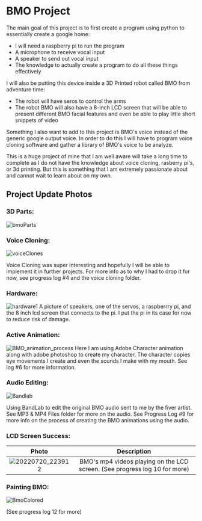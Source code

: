# BMO Project
The main goal of this project is to first create a program using python to essentially create a google home:
- I will need a raspberry pi to run the program
- A microphone to receive vocal input
- A speaker to send out vocal input
- The knowledge to actually create a program to do all these things effectively

I will also be putting this device inside a 3D Printed robot called BMO from adventure time:
- The robot will have seros to control the arms
- The robot BMO will also have a 8-inch LCD screen that will be able to present different BMO facial features and even be able to play little short snippets of video

Something I also want to add to this project is BMO's voice instead of the generic google output voice. In order to do this I will have to program voice cloning software and gather a library of BMO's voice to be analyze.

This is a huge project of mine that I am well aware will take a long time to complete as I do not have the knowledge about voice cloning, rasberry pi's, or 3d printing.  But this is something that I am extremely passionate about and cannot wait to learn about on my own.

## Project Update Photos ##

### 3D Parts: ###

![bmoParts](https://user-images.githubusercontent.com/90429575/178156009-56a71e19-22a1-451b-bfd6-90b864538390.jpg)

### Voice Cloning: ###

![voiceClones](https://user-images.githubusercontent.com/90429575/178159233-28c44760-1499-4ae7-9382-4c893aa86cca.jpg)

Voice Cloning was super interesting and hopefully I will be able to implement it in further projects.  For more info as to why I had to drop it for now, see progress log #4 and the voice cloning folder.

### Hardware: ###
![hardware1](https://user-images.githubusercontent.com/90429575/178997726-8ee9fed6-fdaf-4b4c-8bc3-2d47864592c9.jpg)
A picture of speakers, one of the servos, a raspberrry pi, and the 8 inch lcd screen that connects to the pi.  I put the pi in its case for now to reduce risk of damage.

### Active Animation: ###
![BMO_animation_process](https://user-images.githubusercontent.com/90429575/179384940-0c90b462-60b4-4351-a3fc-e406c39fa130.png)
Here I am using Adobe Character animation along with adobe photoshop to create my character.  The character copies eye movements I create and even the sounds I make
with my mouth.  See log #6 for more information.

### Audio Editing: ###
![Bandlab](https://user-images.githubusercontent.com/90429575/180095302-20e87bac-f883-43bd-a9dc-43721a5884c9.png)

Using BandLab to edit the original BMO audio sent to me by the fiver artist.  See MP3 & MP4 Files folder for more on the audio.  See Progress Log #9 for more info on the process of creating the BMO animations using the audio.


### LCD Screen Success: ### 
Photo  | Description
| :---: | :---:
![20220720_223912](https://user-images.githubusercontent.com/90429575/180118750-d78b3a3b-c2bc-407e-ae01-88d4ba0cd31e.jpg)  | BMO's mp4 videos playing on the LCD screen. (See progress log 10 for more)

### Painting BMO: ###
![BmoColored](https://user-images.githubusercontent.com/90429575/182505025-362b0fb7-4f44-42fe-ae6f-9883c1a7a107.jpg)

(See progress log 12 for more)


